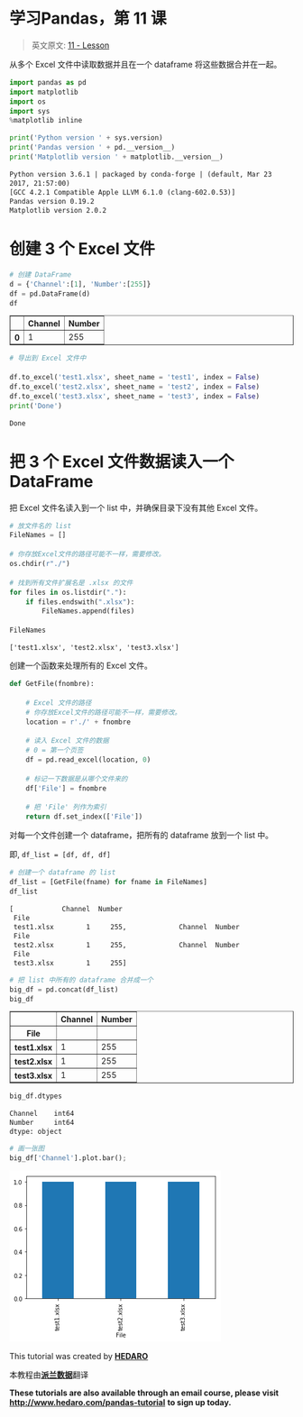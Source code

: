 
# 学习Pandas，第 11 课
> 英文原文: [11 - Lesson](http://nbviewer.ipython.org/urls/bitbucket.org/hrojas/learn-pandas/raw/master/lessons/11%20-%20Lesson.ipynb)

从多个 Excel 文件中读取数据并且在一个 dataframe 将这些数据合并在一起。


```python
import pandas as pd
import matplotlib
import os
import sys
%matplotlib inline
```


```python
print('Python version ' + sys.version)
print('Pandas version ' + pd.__version__)
print('Matplotlib version ' + matplotlib.__version__)
```

    Python version 3.6.1 | packaged by conda-forge | (default, Mar 23 2017, 21:57:00) 
    [GCC 4.2.1 Compatible Apple LLVM 6.1.0 (clang-602.0.53)]
    Pandas version 0.19.2
    Matplotlib version 2.0.2
    

# 创建 3 个 Excel 文件


```python
# 创建 DataFrame
d = {'Channel':[1], 'Number':[255]}
df = pd.DataFrame(d)
df
```




<div>
<table border="1" class="dataframe">
  <thead>
    <tr style="text-align: right;">
      <th></th>
      <th>Channel</th>
      <th>Number</th>
    </tr>
  </thead>
  <tbody>
    <tr>
      <th>0</th>
      <td>1</td>
      <td>255</td>
    </tr>
  </tbody>
</table>
</div>




```python
# 导出到 Excel 文件中

df.to_excel('test1.xlsx', sheet_name = 'test1', index = False)
df.to_excel('test2.xlsx', sheet_name = 'test2', index = False)
df.to_excel('test3.xlsx', sheet_name = 'test3', index = False)
print('Done')
```

    Done
    

# 把 3 个 Excel  文件数据读入一个 DataFrame

把 Excel 文件名读入到一个 list 中，并确保目录下没有其他 Excel 文件。


```python
# 放文件名的 list
FileNames = []

# 你存放Excel文件的路径可能不一样，需要修改。
os.chdir(r"./")

# 找到所有文件扩展名是 .xlsx 的文件
for files in os.listdir("."):
    if files.endswith(".xlsx"):
        FileNames.append(files)
        
FileNames
```




    ['test1.xlsx', 'test2.xlsx', 'test3.xlsx']



创建一个函数来处理所有的 Excel 文件。


```python
def GetFile(fnombre):

    # Excel 文件的路径
    # 你存放Excel文件的路径可能不一样，需要修改。
    location = r'./' + fnombre
    
    # 读入 Excel 文件的数据
    # 0 = 第一个页签
    df = pd.read_excel(location, 0)
    
    # 标记一下数据是从哪个文件来的
    df['File'] = fnombre
    
    # 把 'File' 列作为索引
    return df.set_index(['File'])
```

对每一个文件创建一个 dataframe，把所有的 dataframe 放到一个 list 中。

即,
```df_list = [df, df, df]```


```python
# 创建一个 dataframe 的 list
df_list = [GetFile(fname) for fname in FileNames]
df_list
```




    [            Channel  Number
     File                       
     test1.xlsx        1     255,             Channel  Number
     File                       
     test2.xlsx        1     255,             Channel  Number
     File                       
     test3.xlsx        1     255]




```python
# 把 list 中所有的 dataframe 合并成一个
big_df = pd.concat(df_list)
big_df
```




<div>
<table border="1" class="dataframe">
  <thead>
    <tr style="text-align: right;">
      <th></th>
      <th>Channel</th>
      <th>Number</th>
    </tr>
    <tr>
      <th>File</th>
      <th></th>
      <th></th>
    </tr>
  </thead>
  <tbody>
    <tr>
      <th>test1.xlsx</th>
      <td>1</td>
      <td>255</td>
    </tr>
    <tr>
      <th>test2.xlsx</th>
      <td>1</td>
      <td>255</td>
    </tr>
    <tr>
      <th>test3.xlsx</th>
      <td>1</td>
      <td>255</td>
    </tr>
  </tbody>
</table>
</div>




```python
big_df.dtypes
```




    Channel    int64
    Number     int64
    dtype: object




```python
# 画一张图
big_df['Channel'].plot.bar();
```


![png](output_16_0.png)


<p class="text-muted">This tutorial was created by <a href="http://www.hedaro.com" target="_blank"><strong>HEDARO</strong></a></p>
<p class="text-muted">本教程由<a href="http://datarx.cn" target="_blank"><strong>派兰数据</strong></a>翻译</p>

<!-- Pandas Tutorial -->  
<strong>These tutorials are also available through an email course, please visit </strong><a href="http://www.hedaro.com/pandas-tutorial" target="_blank"><strong>http://www.hedaro.com/pandas-tutorial</strong></a> <strong>to sign up today.</strong>
<!-- Pandas Tutorial -->	


```python

```
